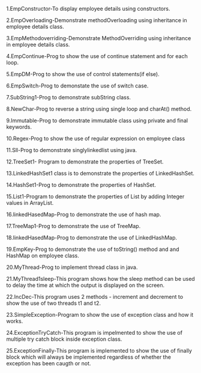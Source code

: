 1.EmpConstructor-To display employee details using constructors.


2.EmpOverloading-Demonstrate methodOverloading using inheritance in employee details class.


3.EmpMethodoverriding-Demonstrate MethodOverriding using inheritance in employee details class.



4.EmpContinue-Prog to show the use of continue statement and for each loop.



5.EmpDM-Prog to show the use of control statements(if else).


6.EmpSwitch-Prog to demonstate the use of switch case.


7.SubString1-Prog to demonstrate subString class.



8.NewChar-Prog to reverse a string using single loop and charAt() method.


9.Immutable-Prog to demonstrate immutable class using private and final keywords.



10.Regex-Prog to show the use of regular expression on employee class


11.Sll-Prog to demonstrate singlylinkedlist using java.


12.TreeSet1- Program to demonstrate the properties of TreeSet.



13.LinkedHashSet1 class is to demonstrate the properties of LinkedHashSet.



14.HashSet1-Prog to demonstrate the properties of HashSet.



15.List1-Program to demonstrate the properties of List by adding Integer values in ArrayList.


16.linkedHasedMap-Prog to demonstrate the use of hash map.



17.TreeMap1-Prog to demonstrate the use of TreeMap.


18.linkedHasedMap-Prog to demonstrate the use of LinkedHashMap.


19.EmpKey-Prog to demonstrate the use of toString() method and and HashMap on employee class.



20.MyThread-Prog to implement thread class in java.


21.MyThread1sleep-This program shows how the sleep method can be used to delay the time at which the output is displayed on the screen.



22.IncDec-This program uses 2 methods - increment and decrement to show the use of two threads t1 and t2.



23.SimpleException-Program to show the use of exception class and how it works.




24.ExceptionTryCatch-This program is impelmented to show the use of multiple try catch block inside exception class.




25.ExceptionFinally-This program is implemented to show the use of finally block which will always be implemented regardless of whether the exception has been caugth or not.





